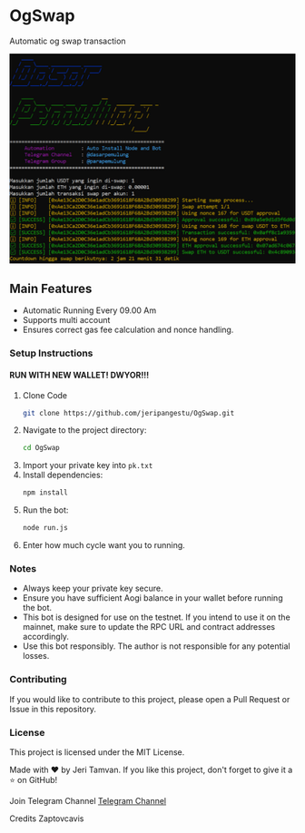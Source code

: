 # OgSwap
Automatic og swap transaction

![Tampilan Bot](og.jpg)

## Main Features

- Automatic Running Every 09.00 Am
- Supports multi account
- Ensures correct gas fee calculation and nonce handling.

### Setup Instructions

#### RUN WITH NEW WALLET! DWYOR!!!

1. Clone Code
   ```sh
   git clone https://github.com/jeripangestu/OgSwap.git
   ```
2. Navigate to the project directory:
   ```sh
   cd OgSwap
   ```
3. Import your private key into `pk.txt` 
4. Install dependencies:
   ```sh
   npm install
   ```
5. Run the bot:
   ```sh
   node run.js
   ```
6. Enter how much cycle want you to running.


### Notes
- Always keep your private key secure.
- Ensure you have sufficient Aogi balance in your wallet before running the bot.
- This bot is designed for use on the testnet. If you intend to use it on the mainnet, make sure to update the RPC URL and contract addresses accordingly.
- Use this bot responsibly. The author is not responsible for any potential losses.

### Contributing
If you would like to contribute to this project, please open a Pull Request or Issue in this repository.

### License
This project is licensed under the MIT License.

Made with ❤️ by Jeri Tamvan. If you like this project, don't forget to give it a ⭐ on GitHub!

Join Telegram Channel
[Telegram Channel](https://t.me/diskusiparapemulung)

Credits Zaptovcavis
